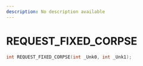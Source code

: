 ```yaml
---
description: No description available 
---
```


# REQUEST_FIXED_CORPSE

```cpp
int REQUEST_FIXED_CORPSE(int _Unk0, int _Unk1);
```